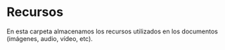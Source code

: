 # Recursos

En esta carpeta almacenamos los recursos utilizados en los documentos (imágenes, audio, vídeo, etc).
